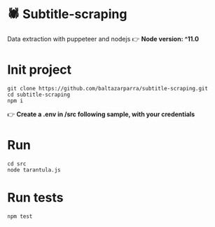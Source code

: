 # 🕷 Subtitle-scraping

Data extraction with puppeteer and nodejs
:point_right: **Node version: ^11.0**

# Init project

```
git clone https://github.com/baltazarparra/subtitle-scraping.git
cd subtitle-scraping
npm i
```

:point_right: **Create a .env in /src following sample, with your credentials**

# Run

```
cd src
node tarantula.js
```

# Run tests

```
npm test
```
